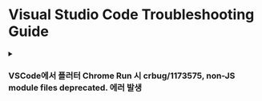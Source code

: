# Visual Studio Code Troubleshooting Guide

<details>
  <summary><h3>VSCode에서 플러터 Chrome Run 시 crbug/1173575, non-JS module files deprecated. 에러 발생</h3></summary>
  
<b>환경</b> : Windows
<br>
<b>증상</b> : VSCode에서 플러터 Chrome Run 시 crbug/1173575, non-JS module files deprecated. 에러 발생
<br>
<b>원인</b> : index.html의 path가 맞지 않아 발생
<br>
<b>해결 방안</b> : launch.json 파일에서 url 주석 후 경로 지정
```
    "version": "0.2.0",
    "configurations": [
        {
            "type": "chrome",
            "request": "launch",
            "name": "localhost에 대해 Chrome 시작",
            // "url": "http://localhost:8080",
            // "webRoot": "${workspaceFolder}"
            "file": "${workspaceFolder}/web/index.html"
        }
    ]
```
<br>

<b>참고 링크 : </b> [링크](https://m.blog.naver.com/kch8246/222648137463)

</details>

<br>
